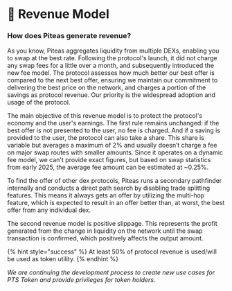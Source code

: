 # 💸 Revenue Model

### How does Piteas generate revenue?

As you know, Piteas aggregates liquidity from multiple DEXs, enabling you to swap at the best rate. Following the protocol's launch, it did not charge any swap fees for a little over a month, and subsequently introduced the new fee model. The protocol assesses how much better our best offer is compared to the next best offer, ensuring we maintain our commitment to delivering the best price on the network, and charges a portion of the savings as protocol revenue. Our priority is the widespread adoption and usage of the protocol.

The main objective of this revenue model is to protect the protocol's economy and the user's earnings. The first rule remains unchanged: if the best offer is not presented to the user, no fee is charged. And if a saving is provided to the user, the protocol can also take a share. This share is variable but averages a maximum of 2% and usually doesn’t charge a fee on major swap routes with smaller amounts. Since it operates on a dynamic fee model, we can't provide exact figures, but based on swap statistics from early 2025, the average fee amount can be estimated at \~0.25%.

To find the offer of other dex protocols, Piteas runs a secondary pathfinder internally and conducts a direct path search by disabling trade splitting features. This means it always gets an offer by utilizing the multi-hop feature, which is expected to result in an offer better than, at worst, the best offer from any individual dex.

The second revenue model is positive slippage. This represents the profit generated from the change in liquidity on the network until the swap transaction is confirmed, which positively affects the output amount.

{% hint style="success" %}
At least 50% of protocol revenue is used/will be used as token utility.
{% endhint %}

_We are continuing the development process to create new use cases for PTS Token and provide privileges for token holders._
